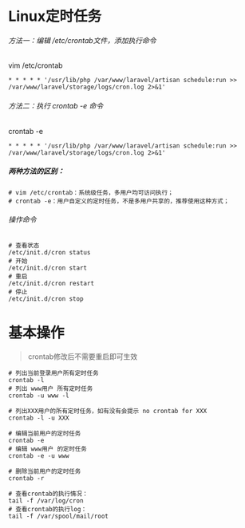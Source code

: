 # Linux定时任务

###### 方法一：编辑 /etc/crontab文件，添加执行命令
vim /etc/crontab
```
* * * * * '/usr/lib/php /var/www/laravel/artisan schedule:run >> /var/www/laravel/storage/logs/cron.log 2>&1'
```
###### 方法二：执行 crontab -e 命令
crontab -e
```
* * * * * '/usr/lib/php /var/www/laravel/artisan schedule:run >> /var/www/laravel/storage/logs/cron.log 2>&1'
```
##### 两种方法的区别：
```
# vim /etc/crontab：系统级任务，多用户均可访问执行；
# crontab -e：用户自定义的定时任务，不是多用户共享的，推荐使用这种方式；
```
###### 操作命令
```
# 查看状态
/etc/init.d/cron status
# 开始
/etc/init.d/cron start
# 重启
/etc/init.d/cron restart
# 停止
/etc/init.d/cron stop
```


# 基本操作
> crontab修改后不需要重启即可生效

```
# 列出当前登录用户所有定时任务
crontab -l  
# 列出 www用户 所有定时任务
crontab -u www -l  

# 列出XXX用户的所有定时任务，如有没有会提示 no crontab for XXX
crontab -l -u XXX  

# 编辑当前用户的定时任务
crontab -e  
# 编辑 www用户 的定时任务
crontab -e -u www

# 删除当前用户的定时任务
crontab -r  

# 查看crontab的执行情况：  
tail -f /var/log/cron
# 查看crontab的执行log：
tail -f /var/spool/mail/root
```